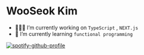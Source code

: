 # WooSeok Kim 

- 💁🏻‍♂️ I’m currently working on `TypeScript` , `NEXT.js`
- 👀 I’m currently learning `functional programming`

[![spotify-github-profile](https://spotify-github-profile.kittinanx.com/api/view?uid=31fpcsjbu55vlrcrmkluu4gpmbzm&cover_image=true&theme=natemoo-re&show_offline=false&background_color=121212&interchange=true&bar_color=53b14f&bar_color_cover=true)](https://spotify-github-profile.kittinanx.com/api/view?uid=31fpcsjbu55vlrcrmkluu4gpmbzm&redirect=true)
